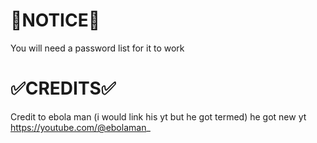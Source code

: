 # 📌NOTICE📌
You will need a password list for it to work

# ✅CREDITS✅
Credit to ebola man (i would link his yt but he got termed)
he got new yt https://youtube.com/@ebolaman_
